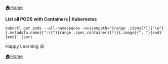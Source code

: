 [:house:Home](https://github.com/debbiswal/Articles)  

**List all PODS with Containers | Kubernetes**
```
kubectl get pods --all-namespaces -o=jsonpath='{range .items[*]}{"\n"}{.metadata.name}{":\t"}{range .spec.containers[*]}{.image}{", "}{end}{end}' |sort  
```  


Happy Learning :smiley:  

[:house:Home](https://github.com/debbiswal/Articles)
